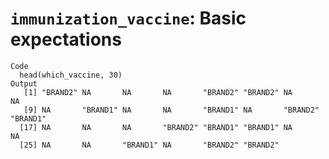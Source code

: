 # `immunization_vaccine`: Basic expectations

    Code
      head(which_vaccine, 30)
    Output
       [1] "BRAND2" NA       NA       NA       "BRAND2" "BRAND2" NA       NA      
       [9] NA       "BRAND1" NA       NA       "BRAND1" NA       "BRAND2" "BRAND1"
      [17] NA       NA       NA       "BRAND2" "BRAND1" "BRAND1" NA       NA      
      [25] NA       NA       "BRAND1" NA       "BRAND2" "BRAND2"

